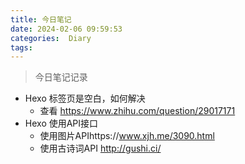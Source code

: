 ```yaml
---
title: 今日笔记
date: 2024-02-06 09:59:53
categories:  Diary
tags:
---
```


> 今日笔记记录

<!--more-->
* Hexo 标签页是空白，如何解决
  * 查看 https://www.zhihu.com/question/29017171
* Hexo 使用API接口
  * 使用图片APIhttps://www.xjh.me/3090.html
  * 使用古诗词API http://gushi.ci/